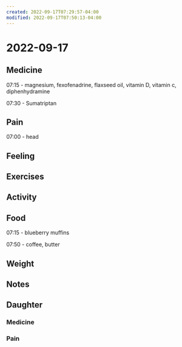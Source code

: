 ```yaml
---
created: 2022-09-17T07:29:57-04:00
modified: 2022-09-17T07:50:13-04:00
---
```


# 2022-09-17

## Medicine

07:15 - magnesium, fexofenadrine, flaxseed oil, vitamin D, vitamin c, diphenhydramine 

07:30 - Sumatriptan 

## Pain

07:00 - head

## Feeling


## Exercises


## Activity


## Food

07:15 - blueberry muffins

07:50 - coffee, butter 

## Weight


## Notes


## Daughter


### Medicine


### Pain
